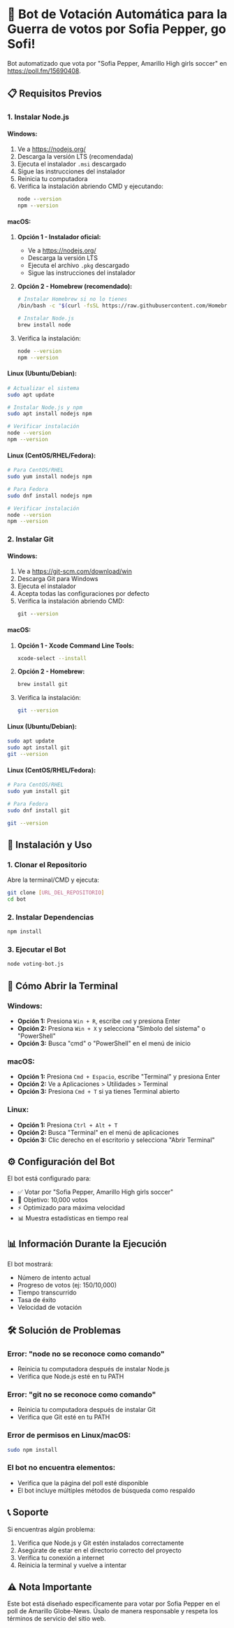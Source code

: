 # 🤖 Bot de Votación Automática para la Guerra de votos por Sofia Pepper, go Sofi!

Bot automatizado que vota por "Sofia Pepper, Amarillo High girls soccer" en https://poll.fm/15690408.

## 📋 Requisitos Previos

### 1. Instalar Node.js

#### Windows:
1. Ve a https://nodejs.org/
2. Descarga la versión LTS (recomendada)
3. Ejecuta el instalador `.msi` descargado
4. Sigue las instrucciones del instalador
5. Reinicia tu computadora
6. Verifica la instalación abriendo CMD y ejecutando:
   ```cmd
   node --version
   npm --version
   ```

#### macOS:
1. **Opción 1 - Instalador oficial:**
   - Ve a https://nodejs.org/
   - Descarga la versión LTS
   - Ejecuta el archivo `.pkg` descargado
   - Sigue las instrucciones del instalador

2. **Opción 2 - Homebrew (recomendado):**
   ```bash
   # Instalar Homebrew si no lo tienes
   /bin/bash -c "$(curl -fsSL https://raw.githubusercontent.com/Homebrew/install/HEAD/install.sh)"
   
   # Instalar Node.js
   brew install node
   ```

3. Verifica la instalación:
   ```bash
   node --version
   npm --version
   ```

#### Linux (Ubuntu/Debian):
```bash
# Actualizar el sistema
sudo apt update

# Instalar Node.js y npm
sudo apt install nodejs npm

# Verificar instalación
node --version
npm --version
```

#### Linux (CentOS/RHEL/Fedora):
```bash
# Para CentOS/RHEL
sudo yum install nodejs npm

# Para Fedora
sudo dnf install nodejs npm

# Verificar instalación
node --version
npm --version
```

### 2. Instalar Git

#### Windows:
1. Ve a https://git-scm.com/download/win
2. Descarga Git para Windows
3. Ejecuta el instalador
4. Acepta todas las configuraciones por defecto
5. Verifica la instalación abriendo CMD:
   ```cmd
   git --version
   ```

#### macOS:
1. **Opción 1 - Xcode Command Line Tools:**
   ```bash
   xcode-select --install
   ```

2. **Opción 2 - Homebrew:**
   ```bash
   brew install git
   ```

3. Verifica la instalación:
   ```bash
   git --version
   ```

#### Linux (Ubuntu/Debian):
```bash
sudo apt update
sudo apt install git
git --version
```

#### Linux (CentOS/RHEL/Fedora):
```bash
# Para CentOS/RHEL
sudo yum install git

# Para Fedora
sudo dnf install git

git --version
```

## 🚀 Instalación y Uso

### 1. Clonar el Repositorio

Abre la terminal/CMD y ejecuta:

```bash
git clone [URL_DEL_REPOSITORIO]
cd bot
```

### 2. Instalar Dependencias

```bash
npm install
```

### 3. Ejecutar el Bot

```bash
node voting-bot.js
```

## 📱 Cómo Abrir la Terminal

### Windows:
- **Opción 1:** Presiona `Win + R`, escribe `cmd` y presiona Enter
- **Opción 2:** Presiona `Win + X` y selecciona "Símbolo del sistema" o "PowerShell"
- **Opción 3:** Busca "cmd" o "PowerShell" en el menú de inicio

### macOS:
- **Opción 1:** Presiona `Cmd + Espacio`, escribe "Terminal" y presiona Enter
- **Opción 2:** Ve a Aplicaciones > Utilidades > Terminal
- **Opción 3:** Presiona `Cmd + T` si ya tienes Terminal abierto

### Linux:
- **Opción 1:** Presiona `Ctrl + Alt + T`
- **Opción 2:** Busca "Terminal" en el menú de aplicaciones
- **Opción 3:** Clic derecho en el escritorio y selecciona "Abrir Terminal"

## ⚙️ Configuración del Bot

El bot está configurado para:
- ✅ Votar por "Sofia Pepper, Amarillo High girls soccer"
- 🎯 Objetivo: 10,000 votos
- ⚡ Optimizado para máxima velocidad
- 📊 Muestra estadísticas en tiempo real

## 📊 Información Durante la Ejecución

El bot mostrará:
- Número de intento actual
- Progreso de votos (ej: 150/10,000)
- Tiempo transcurrido
- Tasa de éxito
- Velocidad de votación

## 🛠️ Solución de Problemas

### Error: "node no se reconoce como comando"
- Reinicia tu computadora después de instalar Node.js
- Verifica que Node.js esté en tu PATH

### Error: "git no se reconoce como comando"
- Reinicia tu computadora después de instalar Git
- Verifica que Git esté en tu PATH

### Error de permisos en Linux/macOS:
```bash
sudo npm install
```

### El bot no encuentra elementos:
- Verifica que la página del poll esté disponible
- El bot incluye múltiples métodos de búsqueda como respaldo

## 📞 Soporte

Si encuentras algún problema:
1. Verifica que Node.js y Git estén instalados correctamente
2. Asegúrate de estar en el directorio correcto del proyecto
3. Verifica tu conexión a internet
4. Reinicia la terminal y vuelve a intentar

## ⚠️ Nota Importante

Este bot está diseñado específicamente para votar por Sofia Pepper en el poll de Amarillo Globe-News. Úsalo de manera responsable y respeta los términos de servicio del sitio web.
